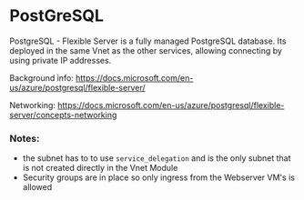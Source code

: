 # PostGreSQL

PostgreSQL - Flexible Server is a fully managed PostgreSQL database. Its deployed in the same Vnet as the other
services, allowing connecting by using private IP addresses.

Background info: https://docs.microsoft.com/en-us/azure/postgresql/flexible-server/

Networking: https://docs.microsoft.com/en-us/azure/postgresql/flexible-server/concepts-networking

### Notes:

- the subnet has to to use `service_delegation` and is the only subnet that is not created directly in the Vnet Module
- Security groups are in place so only ingress from the Webserver VM's is allowed